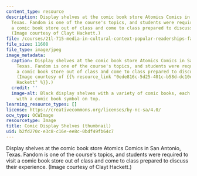 ```yaml
---
content_type: resource
description: Display shelves at the comic book store Atomics Comics in San Antonio,
  Texas. Fandom is one of the course's topics, and students were required to visit
  a comic book store out of class and come to class prepared to discuss their experience.
  (Image courtesy of Clayt Hackett.)
file: /courses/21l-715-media-in-cultural-context-popular-readerships-fall-2007/b2fd270ce3c8c16eee8c0bdf49fb64c7_21l-715f07-th.jpg
file_size: 11608
file_type: image/jpeg
image_metadata:
  caption: Display shelves at the comic book store Atomics Comics in San Antonio,
    Texas. Fandom is one of the course's topics, and students were required to visit
    a comic book store out of class and come to class prepared to discuss their experience.
    (Image courtesy of {{% resource_link "0ede816c-5d25-401c-b58d-dc10ee98d278" "Clay
    Hackett" %}}.)
  credit: ''
  image-alt: Black display shelves with a variety of comic books, each shelf adorned
    with a comic book symbol on top.
learning_resource_types: []
license: https://creativecommons.org/licenses/by-nc-sa/4.0/
ocw_type: OCWImage
resourcetype: Image
title: Comic Display Shelves (thumbnail)
uid: b2fd270c-e3c8-c16e-ee8c-0bdf49fb64c7
---
```

Display shelves at the comic book store Atomics Comics in San Antonio, Texas. Fandom is one of the course's topics, and students were required to visit a comic book store out of class and come to class prepared to discuss their experience. (Image courtesy of Clayt Hackett.)